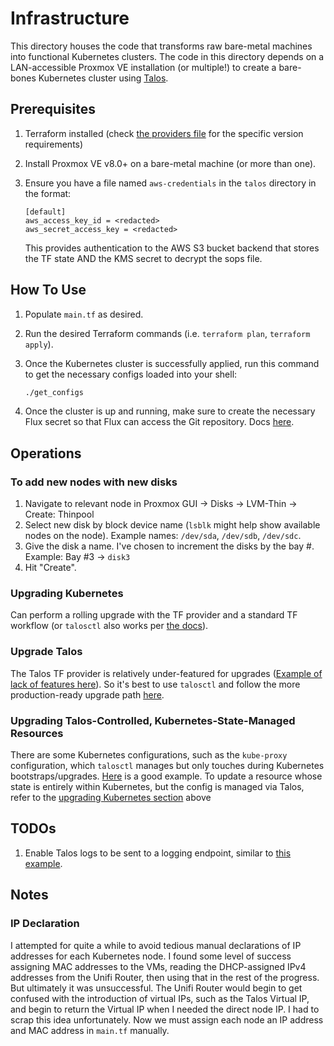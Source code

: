 # Infrastructure

This directory houses the code that transforms raw bare-metal machines into functional Kubernetes clusters. The code in this directory depends on a LAN-accessible Proxmox VE installation (or multiple!) to create a bare-bones Kubernetes cluster using [Talos](https://github.com/siderolabs/talos).

## Prerequisites

1. Terraform installed (check [the providers file](./talos/providers.tf) for the specific version requirements)
2. Install Proxmox VE v8.0+ on a bare-metal machine (or more than one).
3. Ensure you have a file named `aws-credentials` in the `talos` directory in the format:

    ```text
    [default]
    aws_access_key_id = <redacted>
    aws_secret_access_key = <redacted>
    ```

    This provides authentication to the AWS S3 bucket backend that stores the TF state AND the KMS secret to decrypt the sops file.

## How To Use

1. Populate `main.tf` as desired.
2. Run the desired Terraform commands (i.e. `terraform plan`, `terraform apply`).
3. Once the Kubernetes cluster is successfully applied, run this command to get the necessary configs loaded into your shell:

    ```bash
    ./get_configs
    ```

4. Once the cluster is up and running, make sure to create the necessary Flux secret so that Flux can access the Git repository. Docs [here](https://fluxcd.io/flux/components/source/gitrepositories/#ready-gitrepository).

## Operations

### To add new nodes with new disks

1. Navigate to relevant node in Proxmox GUI -> Disks -> LVM-Thin -> Create: Thinpool
2. Select new disk by block device name (`lsblk` might help show available nodes on the node). Example names: `/dev/sda`, `/dev/sdb`, `/dev/sdc`.
3. Give the disk a name. I've chosen to increment the disks by the bay #. Example: Bay #3 -> `disk3`
4. Hit "Create".

### Upgrading Kubernetes

Can perform a rolling upgrade with the TF provider and a standard TF workflow (or `talosctl` also works per [the docs](https://www.talos.dev/v1.7/kubernetes-guides/upgrading-kubernetes/)).

### Upgrade Talos

The Talos TF provider is relatively under-featured for upgrades ([Example of lack of features here](https://github.com/siderolabs/terraform-provider-talos/issues/140#issue-2055027252)). So it's best to use `talosctl` and follow the more production-ready upgrade path [here](https://www.talos.dev/v1.7/talos-guides/upgrading-talos/).

### Upgrading Talos-Controlled, Kubernetes-State-Managed Resources

There are some Kubernetes configurations, such as the `kube-proxy` configuration, which `talosctl` manages but only touches during Kubernetes bootstraps/upgrades. [Here](https://github.com/siderolabs/talos/discussions/7835) is a good example. To update a resource whose state is entirely within Kubernetes, but the config is managed via Talos, refer to the [upgrading Kubernetes section](#upgrading-kubernetes) above

## TODOs

1. Enable Talos logs to be sent to a logging endpoint, similar to [this example](https://github.com/buroa/k8s-gitops/blob/860a6b47e39ae0a3c7b91c0ab9ed2294433913fa/talos/talconfig.yaml#L363).

## Notes

### IP Declaration

I attempted for quite a while to avoid tedious manual declarations of IP addresses for each Kubernetes node. I found some level of success assigning MAC addresses to the VMs, reading the DHCP-assigned IPv4 addresses from the Unifi Router, then using that in the rest of the progress. But ultimately it was unsuccessful. The Unifi Router would begin to get confused with the introduction of virtual IPs, such as the Talos Virtual IP, and begin to return the Virtual IP when I needed the direct node IP. I had to scrap this idea unfortunately. Now we must assign each node an IP address and MAC address in `main.tf` manually.
